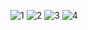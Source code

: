 ![1](https://github.com/user-attachments/assets/d17a0d5a-553d-4718-8f3b-7aac4ec06d6d)
![2](https://github.com/user-attachments/assets/f0bc1ea1-ceb7-429e-a7c2-51195a777493)
![3](https://github.com/user-attachments/assets/0d19188c-e758-4754-b624-354c3ba1e41a)
![4](https://github.com/user-attachments/assets/3be421ee-36f8-4863-a024-5fa4da48763e)

